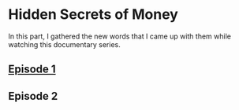 # Hidden Secrets of Money
In this part, I gathered the new words that I came up with them while watching this documentary series.

## [Episode 1](episodes/Episode1.md)
## Episode 2